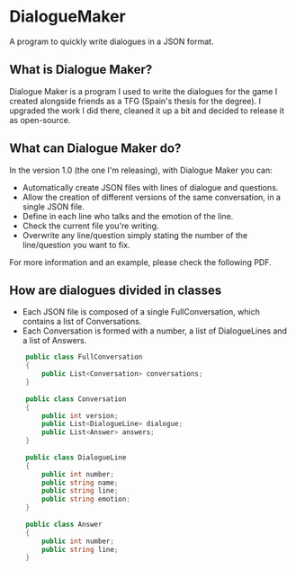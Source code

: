 # DialogueMaker
A program to quickly write dialogues in a JSON format.
## What is Dialogue Maker?
Dialogue Maker is a program I used to write the dialogues for the game I created alongside friends as a TFG (Spain's thesis for the degree). I upgraded the work I did there, cleaned it up a bit and decided to release it as open-source.
## What can Dialogue Maker do?
In the version 1.0 (the one I'm releasing), with Dialogue Maker you can:
* Automatically create JSON files with lines of dialogue and questions.
* Allow the creation of different versions of the same conversation, in a single JSON file.
* Define in each line who talks and the emotion of the line.
* Check the current file you're writing.
* Overwrite any line/question simply stating the number of the line/question you want to fix.

For more information and an example, please check the following PDF.
## How are dialogues divided in classes
* Each JSON file is composed of a single FullConversation, which contains a list of Conversations.
* Each Conversation is formed with a number, a list of DialogueLines and a list of Answers.
```csharp
    public class FullConversation
    {
        public List<Conversation> conversations;
    }
    
    public class Conversation
    {
        public int version;
        public List<DialogueLine> dialogue;
        public List<Answer> answers;
    }
    
    public class DialogueLine
    {
        public int number;
        public string name;
        public string line;
        public string emotion;
    }
    
    public class Answer
    {
        public int number;
        public string line;
    }
